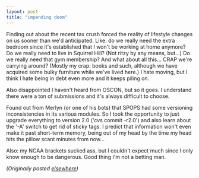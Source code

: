 ```yaml
---
layout: post
title: "impending doom"
---
```




<p>Finding out about the recent tax crush forced the reality of lifestyle changes on us sooner than we'd anticipated. Like: do we really need the extra bedroom since it's established that I won't be working at home anymore? Do we really need to live in Squirrel Hill? (Not ritzy by any means, but...) Do we really need that gym membership? And what about all this... CRAP we're carrying around? (Mostly my crap: books and such, although we have acquired some bulky furniture while we've lived here.) I hate moving, but I think I hate being in debt even more and it keeps piling on.</p>

<p>Also disappointed I haven't heard from OSCON, but so it goes. I understand there were a ton of submissions and it's always difficult to choose.</p>

<p>Found out from Merlyn (or one of his bots) that SPOPS had some versioning inconsistencies in its various modules. So I took the opportunity to just upgrade everything to version 2.0 ('cvs commit -r2.0') and also learn about the '-A' switch to get rid of sticky tags. I predict that information won't even make it past short-term memory, being out of my head by the time my head hits the pillow scant minutes from now...</p>

<p>Also: my NCAA brackets sucked ass, but I couldn't expect much since I only know enough to be dangerous. Good thing I'm not a betting man.</p>

<p>
<p><em>(Originally posted <a href="http://use.perl.org/~lachoy/journal/3630">elsewhere</a>)</em></p>


